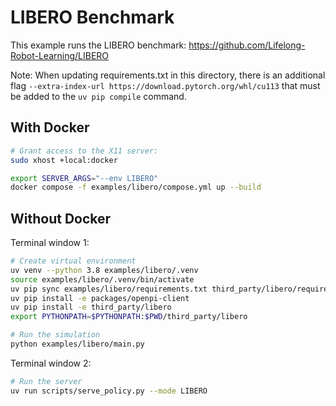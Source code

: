 # LIBERO Benchmark

This example runs the LIBERO benchmark: https://github.com/Lifelong-Robot-Learning/LIBERO

Note: When updating requirements.txt in this directory, there is an additional flag `--extra-index-url https://download.pytorch.org/whl/cu113` that must be added to the `uv pip compile` command.

## With Docker

```bash
# Grant access to the X11 server:
sudo xhost +local:docker

export SERVER_ARGS="--env LIBERO"
docker compose -f examples/libero/compose.yml up --build
```

## Without Docker

Terminal window 1:

```bash
# Create virtual environment
uv venv --python 3.8 examples/libero/.venv
source examples/libero/.venv/bin/activate
uv pip sync examples/libero/requirements.txt third_party/libero/requirements.txt --extra-index-url https://download.pytorch.org/whl/cu113 --index-strategy=unsafe-best-match
uv pip install -e packages/openpi-client
uv pip install -e third_party/libero
export PYTHONPATH=$PYTHONPATH:$PWD/third_party/libero

# Run the simulation
python examples/libero/main.py
```

Terminal window 2:

```bash
# Run the server
uv run scripts/serve_policy.py --mode LIBERO
```
